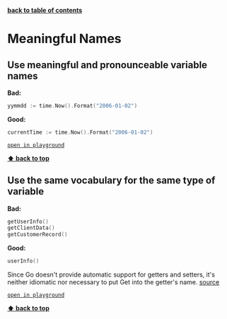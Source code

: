 **[back to table of contents](../README.md)**

# Meaningful Names

## Use meaningful and pronounceable variable names

**Bad:**

```go
yymmdd := time.Now().Format("2006-01-02")
```

**Good:**

```go
currentTime := time.Now().Format("2006-01-02")
```

[`open in playground`](https://play.golang.org/p/3RJt_QkclwO)

**[⬆ back to top](#meaningful-names)**

## Use the same vocabulary for the same type of variable

**Bad:**

```go
getUserInfo()
getClientData()
getCustomerRecord()
```

**Good:**

```go
userInfo()
```

Since Go doesn't provide automatic support for getters and setters, it's neither idiomatic nor necessary to put Get into the getter's name. [source](https://golang.org/doc/effective_go.html#Getters)

[`open in playground`](https://play.golang.org/p/kUAhNQdCx-j)

**[⬆ back to top](#meaningful-names)**
